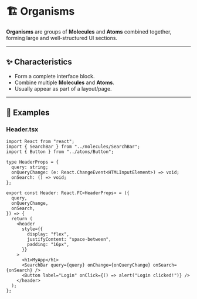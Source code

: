 # 🏗️ Organisms

**Organisms** are groups of **Molecules** and **Atoms** combined together,
forming large and well-structured UI sections.

---

## ✨ Characteristics

- Form a complete interface block.
- Combine multiple **Molecules** and **Atoms**.
- Usually appear as part of a layout/page.

---

## 📌 Examples

### Header.tsx

```tsx
import React from "react";
import { SearchBar } from "../molecules/SearchBar";
import { Button } from "../atoms/Button";

type HeaderProps = {
  query: string;
  onQueryChange: (e: React.ChangeEvent<HTMLInputElement>) => void;
  onSearch: () => void;
};

export const Header: React.FC<HeaderProps> = ({
  query,
  onQueryChange,
  onSearch,
}) => {
  return (
    <header
      style={{
        display: "flex",
        justifyContent: "space-between",
        padding: "16px",
      }}
    >
      <h1>MyApp</h1>
      <SearchBar query={query} onChange={onQueryChange} onSearch={onSearch} />
      <Button label="Login" onClick={() => alert("Login clicked!")} />
    </header>
  );
};
```
